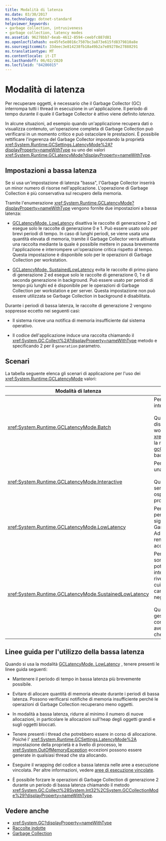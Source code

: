 ```yaml
---
title: Modalità di latenza
ms.date: 03/30/2017
ms.technology: dotnet-standard
helpviewer_keywords:
- garbage collection, intrusiveness
- garbage collection, latency modes
ms.assetid: 96278bb7-6eab-4612-8594-ceebfc887d81
ms.openlocfilehash: ee45fe5e8016c7507bc3a873e615fd8379810a8e
ms.sourcegitcommit: 33deec3e814238fb18a49b2a7e89278e27888291
ms.translationtype: MT
ms.contentlocale: it-IT
ms.lasthandoff: 06/02/2020
ms.locfileid: "84286015"
---
```

# <a name="latency-modes"></a>Modalità di latenza

Per recuperare oggetti, è necessario che il Garbage Collector (GC) interrompa tutti i thread in esecuzione in un'applicazione. Il periodo di tempo durante il quale il Garbage Collector è attivo viene definito *latenza*.

In alcune situazioni, ad esempio quando un'applicazione recupera dati o visualizza contenuto, un'operazione completa di Garbage Collection può verificarsi in un momento critico e può ostacolare le prestazioni. È possibile rettificare l'ingerenza del Garbage Collector impostando la proprietà <xref:System.Runtime.GCSettings.LatencyMode%2A?displayProperty=nameWithType> su uno dei valori <xref:System.Runtime.GCLatencyMode?displayProperty=nameWithType>.

## <a name="low-latency-settings"></a>Impostazioni a bassa latenza

Se si usa un'impostazione di latenza "bassa", l'Garbage Collector inserirà un minor numero di risorse nell'applicazione. L'operazione di Garbage Collection è più conservativa sul recupero della memoria.

Tramite l'enumerazione <xref:System.Runtime.GCLatencyMode?displayProperty=nameWithType> vengono fornite due impostazioni a bassa latenza:

- [GCLatencyMode. LowLatency](xref:System.Runtime.GCLatencyMode.LowLatency) disattiva le raccolte di generazione 2 ed esegue solo le raccolte di generazione 0 e 1. Può essere usato solo per brevi periodi di tempo. In caso di lunghi periodi, se viene usata una quantità elevata di memoria, tramite il Garbage Collector verrà attivata una raccolta mediante la quale è possibile mettere in pausa brevemente l'applicazione e interrompere un'operazione critica rispetto al tempo. Questa impostazione è disponibile solo per le operazioni di Garbage Collection per workstation.

- [GCLatencyMode. SustainedLowLatency](xref:System.Runtime.GCLatencyMode.SustainedLowLatency) evita le raccolte di primo piano di generazione 2 ed esegue solo le raccolte di generazione 0, 1 e di seconda generazione in background. Può essere usato per periodi di tempo più lunghi ed è disponibile per le operazioni di Garbage Collection per workstation e per server. Questa impostazione non può essere utilizzata se Garbage Collection in background è disabilitata.

Durante i periodi di bassa latenza, le raccolte di generazione 2 vengono soppresse eccetto nei seguenti casi:

- Il sistema riceve una notifica di memoria insufficiente dal sistema operativo.

- Il codice dell'applicazione induce una raccolta chiamando il <xref:System.GC.Collect%2A?displayProperty=nameWithType> metodo e specificando 2 per il `generation` parametro.

## <a name="scenarios"></a>Scenari

La tabella seguente elenca gli scenari di applicazione per l'uso dei <xref:System.Runtime.GCLatencyMode> valori:

|Modalità di latenza|Scenari applicativi|
|------------------|---------------------------|
|<xref:System.Runtime.GCLatencyMode.Batch>|Per le applicazioni che non hanno alcuna interfaccia utente o operazioni lato server.<br /><br />Quando Garbage Collection in background è disabilitato, questa è la modalità predefinita per workstation e server Garbage Collection. <xref:System.Runtime.GCLatencyMode.Batch>anche la modalità esegue l'override dell'impostazione [gcConcurrent](../../framework/configure-apps/file-schema/runtime/gcconcurrent-element.md) , ovvero impedisce raccolte in background o simultanee.|
|<xref:System.Runtime.GCLatencyMode.Interactive>|Per la maggior parte delle applicazioni che hanno una interfaccia utente.<br /><br />Questa è la modalità predefinita per workstation e server Garbage Collection. Tuttavia, se un'app è ospitata, le impostazioni Garbage Collector del processo di hosting hanno la precedenza.|
|<xref:System.Runtime.GCLatencyMode.LowLatency>|Per le applicazioni con operazioni a breve termine, per cui il tempo riveste un'importanza significativa, durante le quali le interruzioni del Garbage Collector potrebbero rivelarsi dannose. Ad esempio, le applicazioni che eseguono il rendering delle animazioni o delle funzioni di acquisizione dei dati.|
|<xref:System.Runtime.GCLatencyMode.SustainedLowLatency>|Per le applicazioni con operazioni per cui i tempi sono importanti per una durata contenuta, ma potenzialmente lunga, durante la quale le interruzioni del Garbage Collector potrebbero rivelarsi dannose. Ad esempio, le applicazioni per cui sono richiesti tempi di risposta rapidi come i cambiamenti dei dati di mercato durante le ore di negoziazione.<br /><br />Questa modalità comporta dimensioni dell'heap gestito maggiori rispetto ad altre. Poiché non consente di comprimere l'heap gestito, è possibile avere una maggiore frammentazione. Assicurarsi che sia disponibile memoria sufficiente.|

## <a name="guidelines-for-using-low-latency"></a>Linee guida per l'utilizzo della bassa latenza

Quando si usa la modalità [GCLatencyMode. LowLatency](xref:System.Runtime.GCLatencyMode.LowLatency) , tenere presenti le linee guida seguenti:

- Mantenere il periodo di tempo in bassa latenza più brevemente possibile.

- Evitare di allocare quantità di memoria elevate durante i periodi di bassa latenza. Possono verificarsi notifiche di memoria insufficiente perché le operazioni di Garbage Collection recuperano meno oggetti.

- In modalità a bassa latenza, ridurre al minimo il numero di nuove allocazioni, in particolare le allocazioni sull'heap degli oggetti grandi e sugli oggetti bloccati.

- Tenere presenti i thread che potrebbero essere in corso di allocazione. Poiché l' <xref:System.Runtime.GCSettings.LatencyMode%2A> impostazione della proprietà è a livello di processo, le <xref:System.OutOfMemoryException> eccezioni possono essere generate in qualsiasi thread che sta allocando.

- Eseguire il wrapping del codice a bassa latenza nelle aree a esecuzione vincolata. Per altre informazioni, vedere [aree di esecuzione vincolate](../../framework/performance/constrained-execution-regions.md).

- È possibile forzare le operazioni di Garbage Collection di generazione 2 durante un periodo di bassa latenza chiamando il metodo <xref:System.GC.Collect%28System.Int32%2CSystem.GCCollectionMode%29?displayProperty=nameWithType>.

## <a name="see-also"></a>Vedere anche

- <xref:System.GC?displayProperty=nameWithType>
- [Raccolte indotte](induced.md)
- [Garbage Collection](index.md)
